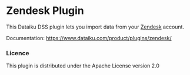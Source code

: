 # Zendesk Plugin

This Dataiku DSS plugin lets you import data from your [Zendesk](https://www.zendesk.com) account.

Documentation: https://www.dataiku.com/product/plugins/zendesk/


### Licence
This plugin is distributed under the Apache License version 2.0
